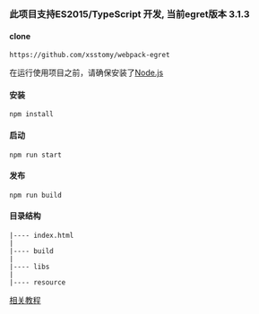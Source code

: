 
### 此项目支持ES2015/TypeScript 开发, 当前egret版本 3.1.3


#### clone

```
https://github.com/xsstomy/webpack-egret
```

在运行使用项目之前，请确保安装了[Node.js](http://nodejs.org) 

####  安装

```
npm install 
```

#### 启动

```
npm run start 
```

#### 发布

```
npm run build 
```

#### 目录结构

```
|---- index.html
|
|---- build
|
|---- libs
|
|---- resource
```


[相关教程](http://www.xsstomy.com/articles/17.html)
